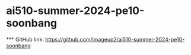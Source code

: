 # ai510-summer-2024-pe10-soonbang

*** GitHub link: https://github.com/imageup2/ai510-summer-2024-pe10-soonbang